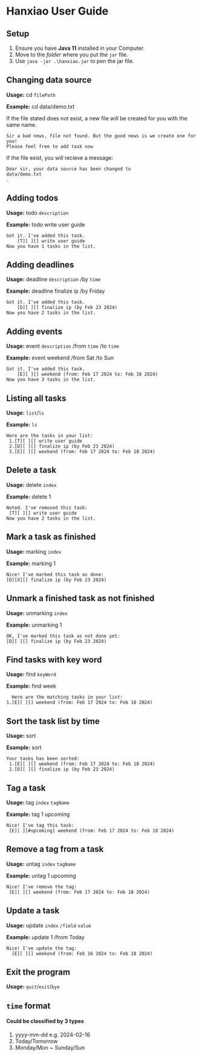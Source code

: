 # Hanxiao User Guide

## Setup 
1. Ensure you have **Java 11** installed in your Computer.
2. Move to the *folder* where you put the `jar` file.
3. Use `java -jar .\hanxiao.jar` to pen the jar file.

## Changing data source

**Usage:** cd `filePath`

**Example:** cd data/demo.txt

If the file stated does not exist, a new file will be created for you with the same name.
```
Sir a bad news, file not found. But the good news is we create one for you!
Please feel free to add task now
```
If the file exist, you will recieve a message:
```
Dear sir, your data source has been changed to 
data/demo.txt
.
```
## Adding todos

**Usage:** todo `description`

**Example:** todo write user guide

```
Got it. I've added this task.
    [T][ ][] write user guide
Now you have 1 tasks in the list.
```

## Adding deadlines

**Usage:** deadline `description` /by `time`

**Example:** deadline finalize ip /by Friday

```
Got it. I've added this task.
    [D][ ][] finalize ip (by Feb 23 2024)
Now you have 2 tasks in the list.
```

## Adding events

**Usage:** event `description` /from `time` /to `time`

**Example:** event weekend /from Sat /to Sun

```
Got it. I've added this task.
    [E][ ][] weekend (from: Feb 17 2024 to: Feb 18 2024)
Now you have 3 tasks in the list.
```

## Listing all tasks

**Usage:** `list`/`ls`

**Example:** `ls`

```
Here are the tasks in your list:
 1.[T][ ][] write user guide
 2.[D][ ][] finalize ip (by Feb 23 2024)
 3.[E][ ][] weekend (from: Feb 17 2024 to: Feb 18 2024)
```

## Delete a task

**Usage:** delete `index`

**Example:** delete 1

```
Noted. I've removed this task:
 [T][ ][] write user guide
Now you have 2 tasks in the list.
```

## Mark a task as finished

**Usage:** marking `index`

**Example:** marking 1

```
Nice! I've marked this task as done:
[D][X][] finalize ip (by Feb 23 2024)
```

## Unmark a finished task as not finished

**Usage:** unmarking `index`

**Example:** unmarking 1

```
OK, I've marked this task as not done yet:
[D][ ][] finalize ip (by Feb 23 2024)
```

## Find tasks with key word

**Usage:** find `keyWord`

**Example:** find week

```
  Here are the matching tasks in your list:
1.[E][ ][] weekend (from: Feb 17 2024 to: Feb 18 2024)
```

## Sort the task list by time

**Usage:** sort

**Example:** sort

```
Your tasks has been sorted:
 1.[E][ ][] weekend (from: Feb 17 2024 to: Feb 18 2024)
 2.[D][ ][] finalize ip (by Feb 23 2024)
```

## Tag a task

**Usage:** tag `index` `tagName`

**Example:** tag 1 upcoming

```
Nice! I've tag this task:
 [E][ ][#upcoming] weekend (from: Feb 17 2024 to: Feb 18 2024)
```

## Remove a tag from a task

**Usage:** untag `index` `tagName`

**Example:** untag 1 upcoming

```
Nice! I've remove the tag:
 [E][ ][] weekend (from: Feb 17 2024 to: Feb 18 2024)
```

## Update a task

**Usage:** update `index` `/field` `value`

**Example:** update 1 /from Today

```
Nice! I've update the tag:
  [E][ ][] weekend (from: Feb 16 2024 to: Feb 18 2024)
```


## Exit the program

**Usage:** `quit`/`exit`/`bye`


## `time` format

#### Could be classified by 3 types
1. yyyy-mm-dd  e.g. 2024-02-16
2. Today/Tomorrow
3. Monday/Mon ~ Sunday/Sun
